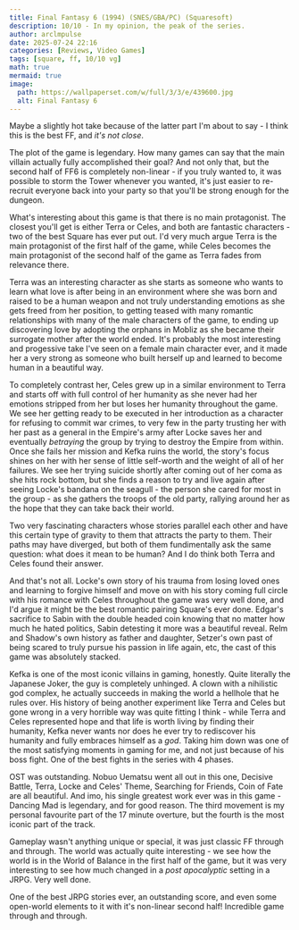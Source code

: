 ```yaml
---
title: Final Fantasy 6 (1994) (SNES/GBA/PC) (Squaresoft)
description: 10/10 - In my opinion, the peak of the series.
author: arclmpulse
date: 2025-07-24 22:16
categories: [Reviews, Video Games]
tags: [square, ff, 10/10 vg]
math: true
mermaid: true
image:
  path: https://wallpaperset.com/w/full/3/3/e/439600.jpg
  alt: Final Fantasy 6
---
```


Maybe a slightly hot take because of the latter part I'm about to say - I think this is the best FF, and _it's not close_.

The plot of the game is legendary. How many games can say that the main villain actually fully accomplished their goal? And not only that, but the second half of FF6 is completely non-linear - if you truly wanted to, it was possible to storm the Tower whenever you wanted, it's just easier to re-recruit everyone back into your party so that you'll be strong enough for the dungeon.

What's interesting about this game is that there is no main protagonist. The closest you'll get is either Terra or Celes, and both are fantastic characters - two of the best Square has ever put out. I'd very much argue Terra is the main protagonist of the first half of the game, while Celes becomes the main protagonist of the second half of the game as Terra fades from relevance there.

Terra was an interesting character as she starts as someone who wants to learn what love is after being in an environment where she was born and raised to be a human weapon and not truly understanding emotions as she gets freed from her position, to getting teased with many romantic relationships with many of the male characters of the game, to ending up discovering love by adopting the orphans in Mobliz as she became their surrogate mother after the world ended. It's probably the most interesting and progessive take I've seen on a female main character ever, and it made her a very strong as someone who built herself up and learned to become human in a beautiful way.

To completely contrast her, Celes grew up in a similar environment to Terra and starts off with full control of her humanity as she never had her emotions stripped from her but loses her humanity throughout the game. We see her getting ready to be executed in her introduction as a character for refusing to commit war crimes, to very few in the party trusting her with her past as a general in the Empire's army after Locke saves her and eventually _betraying_ the group by trying to destroy the Empire from within. Once she fails her mission and Kefka ruins the world, the story's focus shines on her with her sense of little self-worth and the weight of all of her failures. We see her trying suicide shortly after coming out of her coma as she hits rock bottom, but she finds a reason to try and live again after seeing Locke's bandana on the seagull - the person she cared for most in the group - as she gathers the troops of the old party, rallying around her as the hope that they can take back their world.

Two very fascinating characters whose stories parallel each other and have this certain type of gravity to them that attracts the party to them. Their paths may have diverged, but both of them fundimentally ask the same question: what does it mean to be human? And I do think both Terra and Celes found their answer.

And that's not all. Locke's own story of his trauma from losing loved ones and learning to forgive himself and move on with his story coming full circle with his romance with Celes throughout the game was very well done, and I'd argue it might be the best romantic pairing Square's ever done. Edgar's sacrifice to Sabin with the double headed coin knowing that no matter how much he hated politics, Sabin detesting it more was a beautiful reveal. Relm and Shadow's own history as father and daughter, Setzer's own past of being scared to truly pursue his passion in life again, etc, the cast of this game was absolutely stacked.

Kefka is one of the most iconic villains in gaming, honestly. Quite literally the Japanese Joker, the guy is completely unhinged. A clown with a nihilistic god complex, he actually succeeds in making the world a hellhole that he rules over. His history of being another experiment like Terra and Celes but gone wrong in a very horrible way was quite fitting I think - while Terra and Celes represented hope and that life is worth living by finding their humanity, Kefka never wants nor does he ever try to rediscover his humanity and fully embraces himself as a _god_. Taking him down was one of the most satisfying moments in gaming for me, and not just because of his boss fight. One of the best fights in the series with 4 phases.

OST was outstanding. Nobuo Uematsu went all out in this one, Decisive Battle, Terra, Locke and Celes' Theme, Searching for Friends, Coin of Fate are all beautiful. And imo, his single greatest work ever was in this game - Dancing Mad is legendary, and for good reason. The third movement is my personal favourite part of the 17 minute overture, but the fourth is the most iconic part of the track.

Gameplay wasn't anything unique or special, it was just classic FF through and through. The world was actually quite interesting - we see how the world is in the World of Balance in the first half of the game, but it was very interesting to see how much changed in a _post apocalyptic_ setting in a JRPG. Very well done.

One of the best JRPG stories ever, an outstanding score, and even some open-world elements to it with it's non-linear second half! Incredible game through and through.
